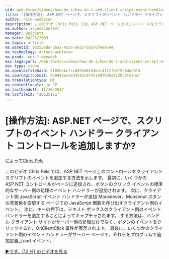 ```yaml
---
uid: web-forms/videos/how-do-i/how-do-i-add-client-script-event-handlers-controls-on-an-aspnet-page
title: '[操作方法]: ASP.NET ページで、スクリプトのイベント ハンドラー クライアント コントロールを追加しますか? | Microsoft Docs'
author: rick-anderson
description: このビデオ Chris Pels では、ASP.NET ページ上のコントロールをクライアント スクリプトのイベントを追加する方法を示します。 最初に、いくつかの ASP.NET コントロール、ページ、および e に追加しています.
ms.author: aspnetcontent
manager: wpickett
ms.date: 04/23/2009
ms.topic: article
ms.assetid: 90255eda-36a2-42c6-b6b3-b5a76fee8c44
ms.technology: dotnet-webforms
ms.prod: .net-framework
msc.legacyurl: /web-forms/videos/how-do-i/how-do-i-add-client-script-event-handlers-controls-on-an-aspnet-page
msc.type: video
ms.openlocfilehash: 9185b2bcfcc0655d6534bcc4f217a5f9c8dad0fd
ms.sourcegitcommit: 9a9483aceb34591c97451997036a9120c3fe2baf
ms.translationtype: MT
ms.contentlocale: ja-JP
ms.lasthandoff: 11/10/2017
ms.locfileid: "26525161"
---
```

<a name="how-do-i-add-client-script-event-handlers-controls-on-an-aspnet-page"></a>[操作方法]: ASP.NET ページで、スクリプトのイベント ハンドラー クライアント コントロールを追加しますか?
====================
によって[Chris Pels](https://twitter.com/chrispels)

このビデオ Chris Pels では、ASP.NET ページ上のコントロールをクライアント スクリプトのイベントを追加する方法を示します。 最初に、いくつかの ASP.NET コントロールがページに追加され、ボタンのクリック イベントの標準的なサーバー側の処理のイベント ハンドラーが追加されます。 次に、クライアント側 JavaScript イベント ハンドラーが追加 Mouseover、Mouseout ボタンの背景色を変更する ページでの JavaScript 関数を呼び出すクライアント側のイベント。 次に、キーの押下は、テキスト ボックスのクライアント側のイベント ハンドラーを追加することによってキャプチャされます。 する方法は、ハンドル クライアント サイトがサーバー側の処理だけでなく、ボタンのイベントをクリックすると、OnClientClick 属性が表示されます。 最後に、いくつかのクライアント側のイベント ハンドラーがサーバー ページで、それらをプログラムで追加定義\_Load イベント。

[&#9654;です。(12 分) のビデオを見る](https://channel9.msdn.com/Blogs/ASP-NET-Site-Videos/how-do-i-add-client-script-event-handlers-controls-on-an-aspnet-page)
